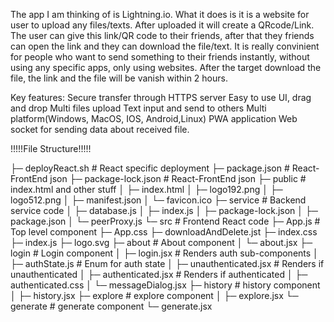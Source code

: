 The app I am thinking of is Lightning.io. What it does is it is a website for user to upload any files/texts. After uploaded it will create a QRcode/Link. The user can give this link/QR code to their friends, after that they friends can open the link and they can download the file/text. It is really convinient for people who want to send something to their friends instantly, without using any specific apps, only using websites. After the target download the file, the link and the file will be vanish within 2 hours.


Key features: 
Secure transfer through HTTPS server
Easy to use UI, drag and drop
Multi files upload
Text input and send to others
Multi platform(Windows, MacOS, IOS, Android,Linux) PWA application
Web socket for sending data about received file.


!!!!!File Structure!!!!!

├─ deployReact.sh              # React specific deployment
├─ package.json                # React-FrontEnd json
├─ package-lock.json           # React-FrontEnd json
├─ public                      # index.html and other stuff
│   ├─ index.html
│   ├─ logo192.png
│   ├─ logo512.png
│   ├─ manifest.json
│   └─ favicon.ico
├─ service                     # Backend service code
│   ├─ database.js
│   ├─ index.js
│   ├─ package-lock.json
│   ├─ package.json
│   └─ peerProxy.js
└─ src                         # Frontend React code
    ├─ App.js                 # Top level component
    ├─ App.css
    ├─ downloadAndDelete.jst
    ├─ index.css
    ├─ index.js
    ├─ logo.svg
    ├─ about                   # About component
    │   └─ about.jsx
    ├─ login                   # Login component
    │   ├─ login.jsx           # Renders auth sub-components
    │   ├─ authState.js        # Enum for auth state
    │   ├─ unauthenticated.jsx # Renders if unauthenticated
    │   ├─ authenticated.jsx   # Renders if authenticated
    │   ├─ authenticated.css
    │   └─ messageDialog.jsx
    ├─ history                 # history component
    │   ├─ history.jsx
    ├─ explore                 # explore component
    │   ├─ explore.jsx
    └─ generate                 # generate component
        └─ generate.jsx
